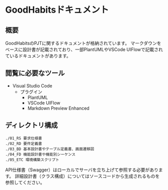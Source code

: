 # GoodHabitsドキュメント

## 概要
GoodHabitsのPJTに関するドキュメントが格納されています。
マークダウンをベースに設計書が記載されており、一部PlantUMLやVSCode UIFlowで記載されているドキュメントがあります。

## 閲覧に必要なツール
* Visual Studio Code
  * プラグイン
    * PlantUML
    * VSCode UIFlow
    * Markdown Preview Enhanced

## ディレクトリ構成
```
./01_RS 要求仕様書
./02_RD 要件定義書
./03_BD 基本設計書やテーブル定義書、画面遷移図
./04_FD 機能設計書や機能別シーケンス
./05_ETC 環境構築スクリプト
```
API仕様書（Swagger）はローカルでサーバを立ち上げて参照する必要があります。
詳細設計書（クラス構成）についてはソースコードから生成されるものを参照してください。
